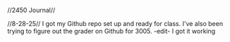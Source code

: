 //2450 Journal//


//8-28-25//
I got my Github repo set up and ready for class. I've also been trying to figure out the grader on Github for 3005. -edit- I got it working  
